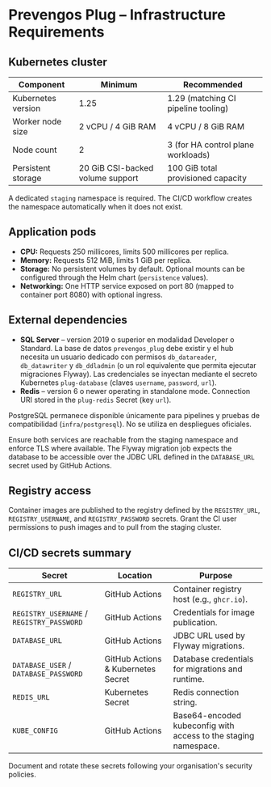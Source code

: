 # Prevengos Plug – Infrastructure Requirements

## Kubernetes cluster

| Component | Minimum | Recommended |
|-----------|---------|-------------|
| Kubernetes version | 1.25 | 1.29 (matching CI pipeline tooling) |
| Worker node size | 2 vCPU / 4 GiB RAM | 4 vCPU / 8 GiB RAM |
| Node count | 2 | 3 (for HA control plane workloads) |
| Persistent storage | 20 GiB CSI-backed volume support | 100 GiB total provisioned capacity |

A dedicated `staging` namespace is required. The CI/CD workflow creates the namespace automatically when it does not exist.

## Application pods

* **CPU:** Requests 250 millicores, limits 500 millicores per replica.
* **Memory:** Requests 512 MiB, limits 1 GiB per replica.
* **Storage:** No persistent volumes by default. Optional mounts can be configured through the Helm chart (`persistence` values).
* **Networking:** One HTTP service exposed on port 80 (mapped to container port 8080) with optional ingress.

## External dependencies

* **SQL Server** – version 2019 o superior en modalidad Developer o Standard. La base de datos `prevengos_plug` debe existir y el hub necesita un usuario dedicado con permisos `db_datareader`, `db_datawriter` y `db_ddladmin` (o un rol equivalente que permita ejecutar migraciones Flyway). Las credenciales se inyectan mediante el secreto Kubernetes `plug-database` (claves `username`, `password`, `url`).
* **Redis** – version 6 o newer operating in standalone mode. Connection URI stored in the `plug-redis` Secret (key `url`).

PostgreSQL permanece disponible únicamente para pipelines y pruebas de compatibilidad (`infra/postgresql`). No se utiliza en despliegues oficiales.

Ensure both services are reachable from the staging namespace and enforce TLS where available. The Flyway migration job expects the database to be accessible over the JDBC URL defined in the `DATABASE_URL` secret used by GitHub Actions.

## Registry access

Container images are published to the registry defined by the `REGISTRY_URL`, `REGISTRY_USERNAME`, and `REGISTRY_PASSWORD` secrets. Grant the CI user permissions to push images and to pull from the staging cluster.

## CI/CD secrets summary

| Secret | Location | Purpose |
|--------|----------|---------|
| `REGISTRY_URL` | GitHub Actions | Container registry host (e.g., `ghcr.io`). |
| `REGISTRY_USERNAME` / `REGISTRY_PASSWORD` | GitHub Actions | Credentials for image publication. |
| `DATABASE_URL` | GitHub Actions | JDBC URL used by Flyway migrations. |
| `DATABASE_USER` / `DATABASE_PASSWORD` | GitHub Actions & Kubernetes Secret | Database credentials for migrations and runtime. |
| `REDIS_URL` | Kubernetes Secret | Redis connection string. |
| `KUBE_CONFIG` | GitHub Actions | Base64-encoded kubeconfig with access to the staging namespace. |

Document and rotate these secrets following your organisation's security policies.
